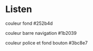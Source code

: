 # Listen

couleur fond 
#252b4d

couleur barre navigation 
#1b2039

couleur police et fond bouton
#3bc8e7




